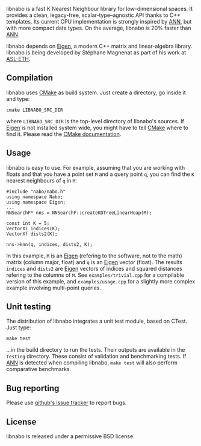 libnabo is a fast K Nearest Neighbour library for low-dimensional spaces.
It provides a clean, legacy-free, scalar-type–agnostic API thanks to C++ templates.
Its current CPU implementation is strongly inspired by [ANN], but with more compact data types.
On the average, libnabo is 20% faster than [ANN].

libnabo depends on [Eigen], a modern C++ matrix and linear-algebra library.
libnabo is being developed by Stéphane Magnenat as part of his work at [ASL-ETH](http://www.asl.ethz.ch).


Compilation
-----------

libnabo uses [CMake] as build system.
Just create a directory, go inside it and type:

	cmake LIBNABO_SRC_DIR
    
where `LIBNABO_SRC_DIR` is the top-level directory of libnabo's sources.
If [Eigen] is not installed system wide, you might have to tell [CMake] where to find it.
Please read the [CMake documentation].


Usage
-----

libnabo is easy to use. For example, assuming that you are working with floats and that you have a point set `M` and a query point `q`, you can find the `K` nearest neighbours of `q` in `M`:

	#include "nabo/nabo.h"
	using namespace Nabo;
	using namespace Eigen;
	...
	NNSearchF* nns = NNSearchF::createKDTreeLinearHeap(M);
	
	const int K = 5;
	VectorXi indices(K);
	VectorXf dists2(K);
	
	nns->knn(q, indices, dists2, K);

In this example, `M` is an [Eigen] (refering to the software, not to the math) matrix (column major, float) and `q` is an [Eigen] vector (float).
The results `indices` and `dists2` are [Eigen] vectors of indices and squared distances refering to the columns of `M`.
See `examples/trivial.cpp` for a compilable version of this example, and `examples/usage.cpp` for a slightly more complex example involving multi-point queries.


Unit testing
------------

The distribution of libnabo integrates a unit test module, based on CTest.
Just type:

	make test
   
...in the build directory to run the tests.
Their outputs are available in the `Testing` directory.
These consist of validation and benchmarking tests.
If [ANN] is detected when compiling libnabo, `make test` will also perform comparative benchmarks.


Bug reporting
-------------

Please use [github's issue tracker](http://github.com/ethz-asl/libnabo/issues) to report bugs.

License
-------

libnabo is released under a permissive BSD license.


[ANN]: http://www.cs.umd.edu/~mount/ANN
[CMake]: http://www.cmake.org
[CMake documentation]: http://www.cmake.org/cmake/help/cmake2.6docs.html
[Eigen]: http://eigen.tuxfamily.org